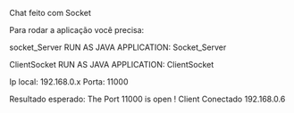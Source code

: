 Chat feito com Socket

Para rodar a aplicação você precisa:

socket_Server
RUN AS JAVA APPLICATION: Socket_Server

ClientSocket
RUN AS JAVA APPLICATION: ClientSocket

Ip local: 192.168.0.x
Porta: 11000

Resultado esperado:
The Port 11000 is open !
Client Conectado 192.168.0.6

